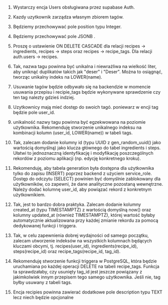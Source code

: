 1. Wystarczy encja Users obsługiwana przez supabase Auth.
2. Kazdy uzytkownik zarządza własnym zbiorem tagów.
3. Będziemy przechowywać pole position typu Integer.
4. Będziemy przechowywać pole JSONB .
5. Proszę o ustawienie ON DELETE CASCADE dla relacji recipes -> ingredients, recipes -> steps oraz recipes -> recipe_tags. Dla relacji auth.users -> recipes.
6. Tak, nazwa tagu powinna być unikalna i niewrażliwa na wielkość liter, aby uniknąć duplikatów takich jak "deser" i "Deser". Można to osiągnąć, tworząc unikalny indeks na LOWER(name).
7. Usuwanie tagów będzie odbywało się na backendzie w momencie usuwania przepisu i recipie_tags będzie wykonywane sprawdzenie czy ten tag nalezty gdzieś indziej.
8. Uzytkownicy mają mieć dostęp do swoich tagó. poniewarz w encji tag będzie pole user_id.

9. unikalność nazwy tagu powinna być egzekwowana na poziomie użytkownika. Rekomenduję stworzenie unikalnego indeksu na kombinacji kolumn (user_id, LOWER(name)) w tabeli tags.
10. Tak, zalecam dodanie kolumny id (typu UUID z gen_random_uuid() jako wartością domyślną) jako klucza głównego do tabel ingredients i steps. Ułatwi to jednoznaczną identyfikację i modyfikację poszczególnych rekordów z poziomu aplikacji (np. edycję konkretnego kroku).
11. Rekomenduję, aby tabela generation była dostępna dla użytkownika tylko do zapisu (INSERT) poprzez backend z użyciem service_role. Dostęp do odczytu (SELECT) powinien być domyślnie zablokowany dla użytkowników, co zapewni, że dane analityczne pozostaną wewnętrzne. Należy dodać kolumnę user_id, aby powiązać rekord z konkretnym użytkownikiem.
12. Tak, jest to bardzo dobra praktyka. Zalecam dodanie kolumny created_at (typu TIMESTAMPTZ) z wartością domyślną now() oraz kolumny updated_at (również TIMESTAMPTZ), której wartość byłaby automatycznie aktualizowana przy każdej zmianie rekordu za pomocą dedykowanej funkcji i triggera.
13. Tak, w celu zapewnienia dobrej wydajności od samego początku, zalecam utworzenie indeksów na wszystkich kolumnach będących kluczami obcymi, tj. recipes(user_id), ingredients(recipe_id), steps(recipe_id) oraz recipe_tags(recipe_id, tag_id).
14. Rekomenduję stworzenie funkcji triggera w PostgreSQL, która będzie uruchamiana po każdej operacji DELETE na tabeli recipe_tags. Funkcja ta sprawdzałaby, czy usunięty tag_id jest jeszcze powiązany z jakimkolwiek innym przepisem tego samego użytkownika. Jeśli nie, tag byłby usuwany z tabeli tags.
15. Encja recipies powinna zawierać dodatkowe pole description typu TEXT lecz niech będzie opcjonalne
